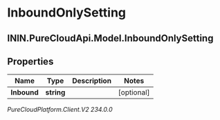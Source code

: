 # InboundOnlySetting

## ININ.PureCloudApi.Model.InboundOnlySetting

## Properties

|Name | Type | Description | Notes|
|------------ | ------------- | ------------- | -------------|
| **Inbound** | **string** |  | [optional] |



_PureCloudPlatform.Client.V2 234.0.0_
